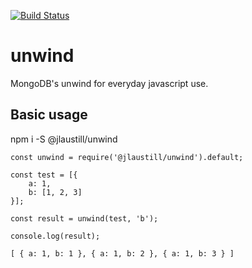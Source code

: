 [![Build Status](https://travis-ci.org/jlaustill/unwind.svg?branch=master)](https://travis-ci.org/jlaustill/unwind)

# unwind
MongoDB's unwind for everyday javascript use.

## Basic usage
npm i -S @jlaustill/unwind

```
const unwind = require('@jlaustill/unwind').default;

const test = [{
    a: 1,
    b: [1, 2, 3]
}];

const result = unwind(test, 'b');

console.log(result);
```
```
[ { a: 1, b: 1 }, { a: 1, b: 2 }, { a: 1, b: 3 } ]
```

